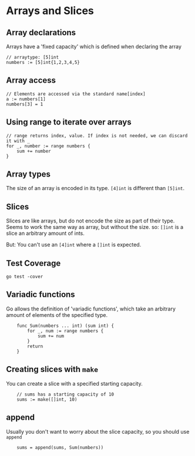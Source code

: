 # Arrays and Slices

## Array declarations

Arrays have a 'fixed capacity' which is defined when declaring the array

```golang
// arraytype: [5]int
numbers := [5]int{1,2,3,4,5}
```

## Array access

```golang
// Elements are accessed via the standard name[index]
a := numbers[1]
numbers[3] = 1
```

## Using range to iterate over arrays

```golang
// range returns index, value. If index is not needed, we can discard it with _
for _, number := range numbers {
    sum += number
}
```

## Array types

The size of an array is encoded in its type. `[4]int` is different than `[5]int`.

## Slices

Slices are like arrays, but do not encode the size as part of their type. Seems to
work the same way as array, but without the size. so: `[]int` is a slice an arbitrary amount of ints.

But: You can't use an `[4]int` where a `[]int` is expected.

## Test Coverage

`go test -cover`

## Variadic functions

Go allows the definition of 'variadic functions', which take an arbitrary amount of
elements of the specified type.

```golang
    func Sum(numbers ... int) (sum int) {
        for _, num := range numbers {
            sum += num
        }
        return
    }
```

## Creating slices with `make`

You can create a slice with a specified starting capacity.

```golang
    // sums has a starting capacity of 10
    sums := make([]int, 10)
```

## append

Usually you don't want to worry about the slice capacity, so you should use `append`

```golang
    sums = append(sums, Sum(numbers))
```
